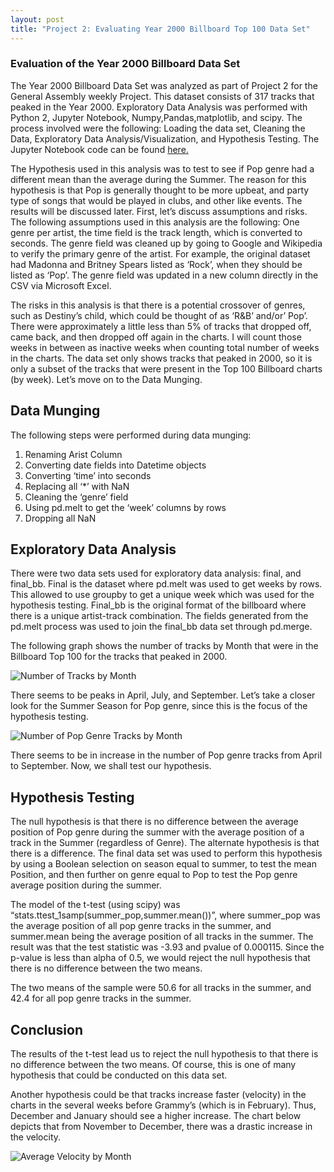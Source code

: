 ```yaml
---
layout: post
title: "Project 2: Evaluating Year 2000 Billboard Top 100 Data Set"
---
```


### Evaluation of the Year 2000 Billboard Data Set

The Year 2000 Billboard Data Set was analyzed as part of Project 2 for the General Assembly weekly Project.  This dataset consists of 317 tracks that peaked in the Year 2000. Exploratory Data Analysis was performed with Python 2, Jupyter Notebook, Numpy,Pandas,matplotlib, and scipy. The process involved were the following: Loading the data set, Cleaning the Data, Exploratory Data Analysis/Visualization, and Hypothesis Testing. The Jupyter Notebook code can be found [here.](https://github.com/adalal80/GA-DSI/blob/master/projects/projects-weekly/project-02/Amish%20Dalal%20-%20Project%202%20Final.ipynb)

The Hypothesis used in this analysis was to test to see if Pop genre had a different mean than the average during the Summer. The reason for this hypothesis is that Pop is generally thought to be more upbeat, and party type of songs that would be played in clubs, and other like events. The results will be discussed later. First, let’s discuss assumptions and risks. The following assumptions used in this analysis are the following: One genre per artist, the time field is the track length, which is converted to seconds. The genre field was cleaned up by going to Google and Wikipedia to verify the primary genre of the artist. For example, the original dataset had Madonna and Britney Spears listed as ‘Rock’, when they should be listed as ‘Pop’.  The genre field was updated in a new column directly in the CSV via Microsoft Excel. 

The risks in this analysis is that there is a potential crossover of genres, such as Destiny’s child, which could be thought of as ‘R&B’ and/or’ Pop’.  There were approximately a little less than 5% of tracks that dropped off, came back, and then dropped off again in the charts. I will count those weeks in between as inactive weeks when counting total number of weeks in the charts. The data set only shows tracks that peaked in 2000, so it is only a subset of the tracks that were present in the Top 100 Billboard charts (by week). Let’s move on to the Data Munging.

## Data Munging
The following steps were performed during data munging:

1. Renaming Arist Column
2. Converting date fields into Datetime objects
3. Converting ‘time’ into seconds
4. Replacing all ‘*’ with NaN
5. Cleaning the ‘genre’ field
6. Using pd.melt to get the ‘week’ columns by rows
7. Dropping all NaN

## Exploratory Data Analysis

There were two data sets used for exploratory data analysis: final, and final_bb. Final is the dataset where pd.melt was used to get weeks by rows. This allowed to use groupby to get a unique week which was used for the hypothesis testing. Final_bb is the original format of the billboard where there is a unique artist-track combination. The fields generated from the pd.melt process was used to join the final_bb data set through pd.merge. 

The following graph shows the number of tracks by Month that were in the Billboard Top 100  for the tracks that peaked in 2000. 

![Number of Tracks by Month](https://adalal80.github.io/images/Tracks%20by%20Month.png)


There seems to be peaks in April, July, and September. Let’s take a closer look for the Summer Season for Pop genre, since this is the focus of the hypothesis testing.

![Number of Pop Genre Tracks by Month](https://adalal80.github.io/images/pop_genre_month.png)


There seems to be in increase in the number of Pop genre tracks from April to September. Now, we shall test our hypothesis.

## Hypothesis Testing

The null hypothesis is that there is no difference between the average position of Pop genre during the summer with the average position of a track in the Summer (regardless of Genre). The alternate hypothesis is that there is a difference. The final data set was used to perform this hypothesis by using a Boolean selection on season equal to summer, to test the mean Position, and then further on genre equal to Pop to test the Pop genre average position during the summer. 

The model of the t-test (using scipy) was “stats.ttest_1samp(summer_pop,summer.mean())”, where summer_pop was the average position of all pop genre tracks in the summer, and summer.mean being the average position of all tracks in the summer. The result was that the test statistic was -3.93 and pvalue of 0.000115. Since the p-value is less than alpha of 0.5, we would reject the null hypothesis that there is no difference between the two means.  

The two means of the sample were 50.6 for all tracks in the summer, and 42.4 for all pop genre tracks in the summer.

## Conclusion
The results of the t-test lead us to reject the null hypothesis to that there is no difference between the two means. Of course, this is one of many hypothesis that could be conducted on this data set. 

Another hypothesis could be that tracks increase faster (velocity) in the charts in the several weeks before Grammy’s (which is in February). Thus, December and January should see a higher increase.  The chart below depicts that from November to December, there was a drastic increase in the velocity.

![Average Velocity by Month](https://adalal80.github.io/images/Average_velocity_month.png)
